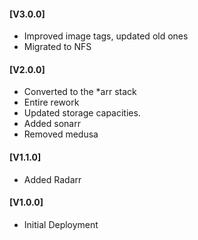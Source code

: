 #### [V3.0.0]
* Improved image tags, updated old ones
* Migrated to NFS

#### [V2.0.0]
* Converted to the *arr stack
* Entire rework
* Updated storage capacities.
* Added sonarr
* Removed medusa

#### [V1.1.0]
* Added Radarr

#### [V1.0.0]
- Initial Deployment